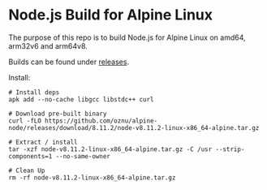 # Node.js Build for Alpine Linux

The purpose of this repo is to build Node.js for Alpine Linux on amd64, arm32v6 and arm64v8.

Builds can be found under [releases](https://github.com/oznu/alpine-node/releases).

Install:

```shell
# Install deps
apk add --no-cache libgcc libstdc++ curl

# Download pre-built binary
curl -fLO https://github.com/oznu/alpine-node/releases/download/8.11.2/node-v8.11.2-linux-x86_64-alpine.tar.gz

# Extract / install
tar -xzf node-v8.11.2-linux-x86_64-alpine.tar.gz -C /usr --strip-components=1 --no-same-owner

# Clean Up
rm -rf node-v8.11.2-linux-x86_64-alpine.tar.gz
```
